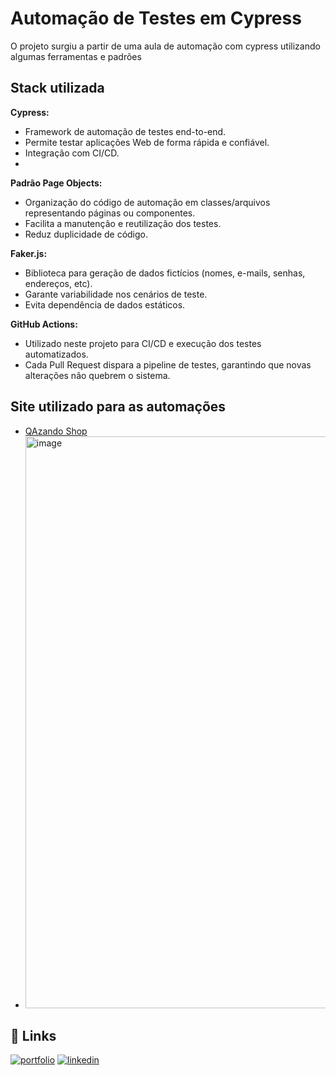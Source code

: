 
# Automação de Testes em Cypress

O projeto surgiu a partir de uma aula de automação com cypress utilizando algumas ferramentas e padrões 


## Stack utilizada

**Cypress:** 
- Framework de automação de testes end-to-end.
- Permite testar aplicações Web de forma rápida e confiável.
- Integração com CI/CD.
- 
**Padrão Page Objects:**
- Organização do código de automação em classes/arquivos representando páginas ou componentes.
- Facilita a manutenção e reutilização dos testes.
- Reduz duplicidade de código.

**Faker.js:**
- Biblioteca para geração de dados fictícios (nomes, e-mails, senhas, endereços, etc).
- Garante variabilidade nos cenários de teste.
- Evita dependência de dados estáticos.

**GitHub Actions:**
- Utilizado neste projeto para CI/CD e execução dos testes automatizados.  
- Cada Pull Request dispara a pipeline de testes, garantindo que novas alterações não quebrem o sistema.  




## Site utilizado para as automações

 - [QAzando Shop](https://automationpratice.com.br/)
 - <img width="2554" height="915" alt="image" src="https://github.com/user-attachments/assets/afbcae09-30d6-4315-a225-91906854ffc6" />

 

## 🔗 Links
[![portfolio](https://img.shields.io/badge/my_portfolio-000?style=for-the-badge&logo=ko-fi&logoColor=white)](https://github.com/GabrielyCamile)
[![linkedin](https://img.shields.io/badge/linkedin-0A66C2?style=for-the-badge&logo=linkedin&logoColor=white)](https://www.linkedin.com/in/gabriely-camile-924751172/)


